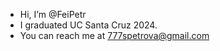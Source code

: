 - Hi, I’m @FeiPetr
- I graduated UC Santa Cruz 2024.
- You can reach me at 777spetrova@gmail.com

<!---
FeiPetr/FeiPetr is a ✨ special ✨ repository because its `README.md` (this file) appears on your GitHub profile.
You can click the Preview link to take a look at your changes.
--->
